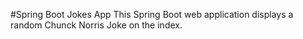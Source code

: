 #Spring Boot Jokes App
This Spring Boot web application displays a random Chunck Norris Joke on the index.